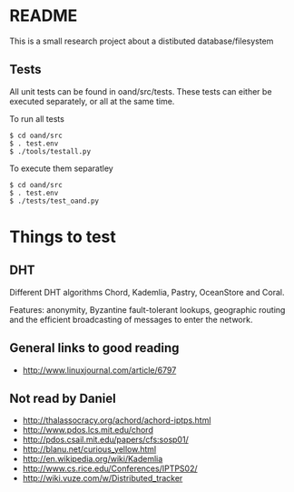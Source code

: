 README
======
This is a small research project about a distibuted database/filesystem

Tests
-----

All unit tests can be found in oand/src/tests. These tests can either be
executed separately, or all at the same time.

To run all tests

    $ cd oand/src
    $ . test.env
    $ ./tools/testall.py

To execute them separatley

    $ cd oand/src
    $ . test.env
    $ ./tests/test_oand.py  

Things to test
===============

DHT
---

Different DHT algorithms Chord, Kademlia, Pastry, OceanStore and Coral.

Features: anonymity, Byzantine fault-tolerant lookups, geographic routing and the efficient broadcasting of messages to enter the network. 

General links to good reading
-----------------------------

* http://www.linuxjournal.com/article/6797

Not read by Daniel
------------------
* http://thalassocracy.org/achord/achord-iptps.html
* http://www.pdos.lcs.mit.edu/chord
* http://pdos.csail.mit.edu/papers/cfs:sosp01/
* http://blanu.net/curious_yellow.html
* http://en.wikipedia.org/wiki/Kademlia
* http://www.cs.rice.edu/Conferences/IPTPS02/
* http://wiki.vuze.com/w/Distributed_tracker